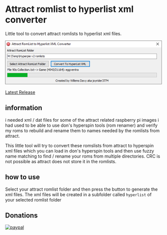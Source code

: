 # Attract romlist to hyperlist xml converter
Little tool to convert attract romlists to hyperlist xml files.

![Screenshot](/docs/screenshot.png)

[Latest Release](https://github.com/joyrider3774/attract_romlist_to_hyperlist_xml/releases/latest)

## information
i needed xml / dat files for some of the attract related raspberry pi images i had used to be able to use don's 
hyperspin tools (rom renamer) and verify my roms to rebuild and rename them to names needed by the romlists from attract.

This little tool will try to convert these romslists from attract to hyperspin xml files which you can load in don's hyperspin tools and
then use fuzzy name matching to find / rename your roms from multiple directories. CRC is not possible as attract does not store it in 
the romlists.

## how to use
Select your attract romlist folder and then press the button to generate the xml files. The xml files will be created in a subfolder called `hyperlist` of your selected romlist folder

## Donations
[![paypal](https://www.paypalobjects.com/en_US/i/btn/btn_donateCC_LG.gif)](https://paypal.me/joyrider3774)
